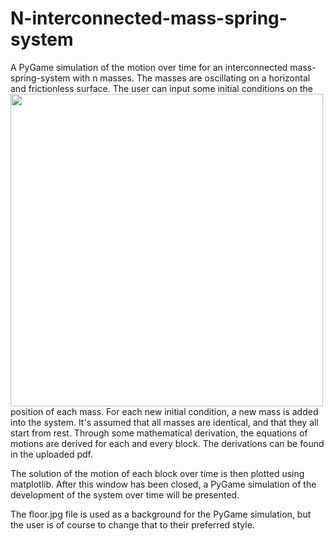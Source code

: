 # N-interconnected-mass-spring-system
A PyGame simulation of the motion over time for an interconnected mass-spring-system with n masses. The masses are oscillating on a horizontal and frictionless surface.
<img align = "left" src = "https://user-images.githubusercontent.com/121384892/212168393-e093951a-aa1e-47f9-a099-1126ce9dd005.png" width = 500, length = 250 >
The user can input some initial conditions on the position of each mass. For each new initial condition, a new mass is added into the system. 
It's assumed that all masses are identical, and that they all start from rest. Through some mathematical derivation, the equations of motions are derived for each and every block. The derivations can be found in the uploaded pdf. 

The solution of the motion of each block over time is then plotted using matplotlib. After this window has been closed, a PyGame simulation of the development of the system over time will be presented. 

The floor.jpg file is used as a background for the PyGame simulation, but the user is of course to change that to their preferred style. 
